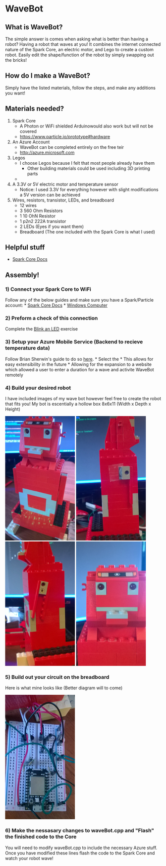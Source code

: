 # WaveBot

## What is WaveBot?
The simple answer is comes when asking what is better than having a robot? Having a robot that waves at you! It combines the internet connected nature of the Spark Core, an electric motor, and Lego to create a custom robot. Easily edit the shape/function of the robot by simply swapping out the bricks!


## How do I make a WaveBot?
Simply have the listed materials, follow the steps, and make any additions you want!


## Materials needed?
1. Spark Core
	* A Photon or WiFi shielded Arduinowould also work but will not be covered
	* https://www.particle.io/prototype#hardware
2. An Azure Account
	* WaveBot can be completed entirely on the free teir
	* http://azure.microsoft.com
3. Legos
	* I choose Legos because I felt that most people already have them
		- Other building materials could be used including 3D printing parts
	* 
4. A 3.3V or 5V electric motor and temperature sensor
	* Notice: I used 3.3V for everything however with slight modifications a 5V version can be achieved
5. Wires, resistors, transistor, LEDs, and breadboard
	* 12 wires
	* 3 560 Ohm Resistors
	* 1 10 OhN Resistor
	* 1 p2n2 222A transistor
	* 2 LEDs (Eyes if you want them)
	* Breadboard (The one included with the Spark Core is what I used)


## Helpful stuff
* [Spark Core Docs](http://docs.particle.io/core/)


## Assembly!
### 1) Connect your Spark Core to WiFi
Follow any of the below guides and make sure you have a Spark/Particle account:
	* [Spark Core Docs](http://docs.particle.io/core/start/)
	* [Windows Computer](https://github.com/mspcontent/Spark-Core-Configuration)

### 2) Preform a check of this connection
Complete the [Blink an LED](http://docs.particle.io/core/examples/#blink-an-led) exercise

### 3) Setup your Azure Mobile Service (Backend to recieve temperature data)
Follow Brian Sherwin's guide to do so [here](http://briansherwin.com/blog/2015/04/azuremobileservice-library-published-to-spark-io/).
	* Select the 
	* This allows for easy extensibility in the future
		* Allowing for the expansion to a website which allowed a user to enter a duration for a wave and activite WaveBot remotely

### 4) Build your desired robot
I have included images of my wave bot however feel free to create the robot that fits you!
My bot is escentially a hollow box 8x6x11 (Width x Depth x Height)

<img src="https://github.com/3ygun/WaveBot/blob/master/images/WP_20150518_002.jpg" height="400px" alt="WaveBot front">
<img src="https://github.com/3ygun/WaveBot/blob/master/images/WP_20150518_005.jpg" height="400px" alt="WaveBot moving arm">
<img src="https://github.com/3ygun/WaveBot/blob/master/images/WP_20150518_009.jpg" height="400px" alt="WaveBot other arm">
<img src="https://github.com/3ygun/WaveBot/blob/master/images/WP_20150518_006.jpg" height="400px" alt="WaveBot head">

### 5) Build out your circuit on the breadboard
Here is what mine looks like (Better diagram will to come)

<img src="https://github.com/3ygun/WaveBot/blob/master/images/WP_20150518_008.jpg" height="400px" alt="WaveBot circuit">

### 6) Make the nessasary changes to waveBot.cpp and "Flash" the finished code to the Core
You will need to modify waveBot.cpp to include the necessary Azure stuff. Once you have modified these lines flash the code to the Spark Core and watch your robot wave! 

